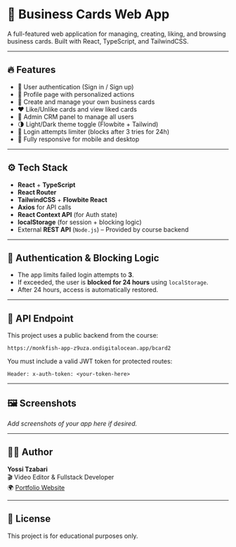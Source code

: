 # 📇 Business Cards Web App

A full-featured web application for managing, creating, liking, and browsing business cards. Built with React, TypeScript, and TailwindCSS.

---

## 🔥 Features

- 🔐 User authentication (Sign in / Sign up)
- 👤 Profile page with personalized actions
- 📝 Create and manage your own business cards
- ❤️ Like/Unlike cards and view liked cards
- 👥 Admin CRM panel to manage all users
- 🌗 Light/Dark theme toggle (Flowbite + Tailwind)
- 🚫 Login attempts limiter (blocks after 3 tries for 24h)
- 📱 Fully responsive for mobile and desktop

---

## ⚙️ Tech Stack

- **React** + **TypeScript**
- **React Router**
- **TailwindCSS** + **Flowbite React**
- **Axios** for API calls
- **React Context API** (for Auth state)
- **localStorage** (for session + blocking logic)
- External **REST API** (`Node.js`) – Provided by course backend

---

## 🔐 Authentication & Blocking Logic

- The app limits failed login attempts to **3**.
- If exceeded, the user is **blocked for 24 hours** using `localStorage`.
- After 24 hours, access is automatically restored.

---

## 📡 API Endpoint

This project uses a public backend from the course:

```
https://monkfish-app-z9uza.ondigitalocean.app/bcard2
```

You must include a valid JWT token for protected routes:

```http
Header: x-auth-token: <your-token-here>
```

---

## 🖼 Screenshots

_Add screenshots of your app here if desired._

---

## 👨‍💻 Author

**Yossi Tzabari**  
🎬 Video Editor & Fullstack Developer  
🌍 [Portfolio Website](https://45yos.github.io/Yossi-Tsabari-Portfolio/)

---

## 📄 License

This project is for educational purposes only.
